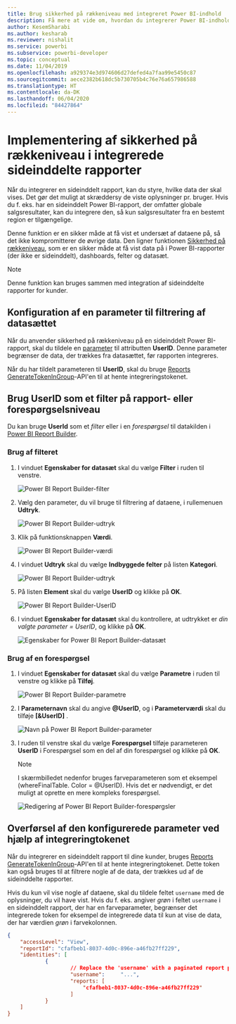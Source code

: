 ```yaml
---
title: Brug sikkerhed på rækkeniveau med integreret Power BI-indhold
description: Få mere at vide om, hvordan du integrerer Power BI-indhold i din app.
author: KesemSharabi
ms.author: kesharab
ms.reviewer: nishalit
ms.service: powerbi
ms.subservice: powerbi-developer
ms.topic: conceptual
ms.date: 11/04/2019
ms.openlocfilehash: a929374e3d974606d27defed4a7faa99e5450c87
ms.sourcegitcommit: aece2382b618dc5b730705b4c76e76a657986588
ms.translationtype: HT
ms.contentlocale: da-DK
ms.lasthandoff: 06/04/2020
ms.locfileid: "84427864"
---
```

# <a name="implementing-row-level-security-in-embedded-paginated-reports"></a>Implementering af sikkerhed på rækkeniveau i integrerede sideinddelte rapporter

Når du integrerer en sideinddelt rapport, kan du styre, hvilke data der skal vises. Det gør det muligt at skræddersy de viste oplysninger pr. bruger. Hvis du f. eks. har en sideinddelt Power BI-rapport, der omfatter globale salgsresultater, kan du integrere den, så kun salgsresultater fra en bestemt region er tilgængelige.

Denne funktion er en sikker måde at få vist et undersæt af dataene på, så det ikke kompromitterer de øvrige data. Den ligner funktionen [Sikkerhed på rækkeniveau](embedded-row-level-security.md), som er en sikker måde at få vist data på i Power BI-rapporter (der ikke er sideinddelt), dashboards, felter og datasæt.  

> [!NOTE]
> Denne funktion kan bruges sammen med integration af sideinddelte rapporter for kunder.

## <a name="configuring-a-parameter-to-filter-the-dataset"></a>Konfiguration af en parameter til filtrering af datasættet

Når du anvender sikkerhed på rækkeniveau på en sideinddelt Power BI-rapport, skal du tildele en [parameter](../../paginated-reports/report-builder-parameters.md) til attributten **UserID**. Denne parameter begrænser de data, der trækkes fra datasættet, før rapporten integreres.

Når du har tildelt parameteren til **UserID**, skal du bruge [Reports GenerateTokenInGroup](https://docs.microsoft.com/rest/api/power-bi/embedtoken/reports_generatetokeningroup)-API'en til at hente integreringstokenet.

## <a name="use-userid-as-a-filter-at-report-or-query-level"></a>Brug UserID som et filter på rapport- eller forespørgselsniveau

Du kan bruge **UserId** som et *filter* eller i en *forespørgsel* til datakilden i [Power BI Report Builder](../../paginated-reports/report-builder-power-bi.md).

### <a name="using-the-filter"></a>Brug af filteret

1. I vinduet **Egenskaber for datasæt** skal du vælge **Filter** i ruden til venstre.

    ![Power BI Report Builder-filter](media/paginated-reports-row-level-security/filter.png)

2. Vælg den parameter, du vil bruge til filtrering af dataene, i rullemenuen **Udtryk**.

     ![Power BI Report Builder-udtryk](media/paginated-reports-row-level-security/expression.png)

3. Klik på funktionsknappen **Værdi**. 

    ![Power BI Report Builder-værdi](media/paginated-reports-row-level-security/function.png)

4. I vinduet **Udtryk** skal du vælge **Indbyggede felter** på listen **Kategori**.

    ![Power BI Report Builder-udtryk](media/paginated-reports-row-level-security/built-in-fields.png)

5. På listen **Element** skal du vælge **UserID** og klikke på **OK**.

    ![Power BI Report Builder-UserID](media/paginated-reports-row-level-security/userid.png)

6. I vinduet **Egenskaber for datasæt** skal du kontrollere, at udtrykket er *din valgte parameter = UserID*, og klikke på **OK**.

    ![Egenskaber for Power BI Report Builder-datasæt](media/paginated-reports-row-level-security/verify.png)

### <a name="using-a-query"></a>Brug af en forespørgsel

1. I vinduet **Egenskaber for datasæt** skal du vælge **Parametre** i ruden til venstre og klikke på **Tilføj**.

    ![Power BI Report Builder-parametre](media/paginated-reports-row-level-security/parameters.png)

2. I **Parameternavn** skal du angive **\@UserID**, og i **Parameterværdi** skal du tilføje **[&UserID]** .

    ![Navn på Power BI Report Builder-parameter](media/paginated-reports-row-level-security/parameter-name.png) 

3. I ruden til venstre skal du vælge **Forespørgsel** tilføje parameteren **UserID** i Forespørgsel som en del af din forespørgsel og klikke på **OK**.
    > [!NOTE]
    > I skærmbilledet nedenfor bruges farveparameteren som et eksempel (whereFinalTable. Color = @UserID). Hvis det er nødvendigt, er det muligt at oprette en mere kompleks forespørgsel.

    ![Redigering af Power BI Report Builder-forespørgsler](media/paginated-reports-row-level-security/query-edit.png)

## <a name="passing-the-configured-parameter-using-the-embed-token"></a>Overførsel af den konfigurerede parameter ved hjælp af integreringtokenet

Når du integrerer en sideinddelt rapport til dine kunder, bruges [Reports GenerateTokenInGroup](https://docs.microsoft.com/rest/api/power-bi/embedtoken/reports_generatetokeningroup)-API'en til at hente integreringtokenet. Dette token kan også bruges til at filtrere nogle af de data, der trækkes ud af de sideinddelte rapporter.

Hvis du kun vil vise nogle af dataene, skal du tildele feltet `username` med de oplysninger, du vil have vist. Hvis du f. eks. angiver *grøn* i feltet `username` i en sideinddelt rapport, der har en farveparameter, begrænser det integrerede token for eksempel de integrerede data til kun at vise de data, der har værdien *grøn* i farvekolonnen.

```JSON
{
    "accessLevel": "View",
    "reportId": "cfafbeb1-8037-4d0c-896e-a46fb27ff229",
    "identities": [
            {
                    // Replace the 'username' with a paginated report parameter
                    "username":     "...",
                    "reports: [
                        "cfafbeb1-8037-4d0c-896e-a46fb27ff229"
                    ]
            }
    ]
}
```
